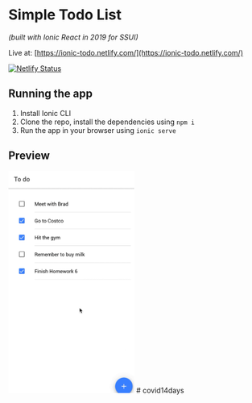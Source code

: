 # Simple Todo List

_(built with Ionic React in 2019 for SSUI)_

Live at: [https://ionic-todo.netlify.com/](https://ionic-todo.netlify.com/)

[![Netlify Status](https://api.netlify.com/api/v1/badges/4971fe43-e928-426d-9c00-7eecd842e95a/deploy-status)](https://app.netlify.com/sites/ionic-todo/deploys)

## Running the app

1. Install Ionic CLI
2. Clone the repo, install the dependencies using `npm i`
3. Run the app in your browser using `ionic serve`

## Preview

<img alt="demo" src="preview/ionic-react-todo-demo.gif" width="250"/>
# covid14days
